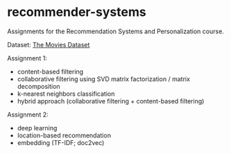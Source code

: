 # recommender-systems

Assignments for the Recommendation Systems and Personalization course.

Dataset: [The Movies Dataset](https://www.kaggle.com/rounakbanik/the-movies-dataset?select=links.csv)

Assignment 1:
* content-based filtering
* collaborative filtering using SVD matrix factorization / matrix decomposition
* k-nearest neighbors classification
* hybrid approach (collaborative filtering + content-based filtering)

Assignment 2:
* deep learning
* location-based recommendation
* embedding (TF-IDF; doc2vec)